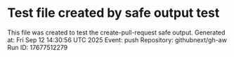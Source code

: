 # Test file created by safe output test
This file was created to test the create-pull-request safe output.
Generated at: Fri Sep 12 14:30:56 UTC 2025
Event: push
Repository: githubnext/gh-aw
Run ID: 17677512279
